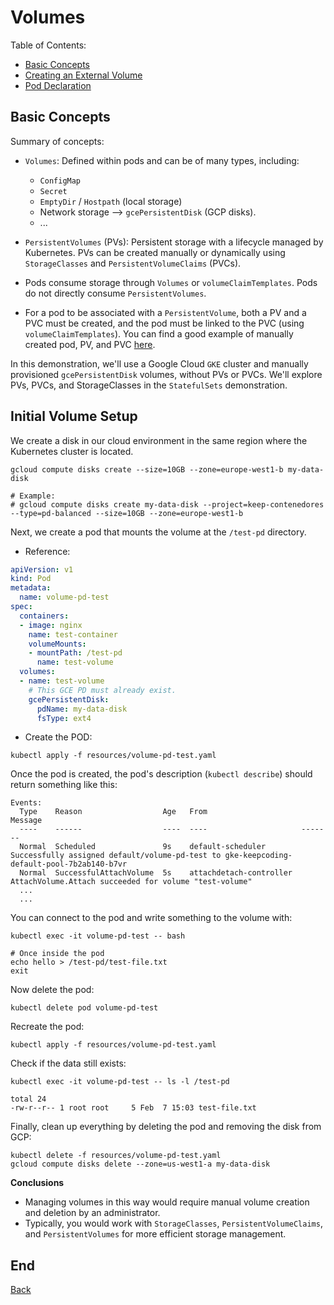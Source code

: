 <a name="resources"></a>
# Volumes

Table of Contents:

- [Basic Concepts](#concepts)
- [Creating an External Volume](#setup)
- [Pod Declaration](#pod)

<a name="concepts"></a>
## Basic Concepts

Summary of concepts:
- `Volumes`: Defined within pods and can be of many types, including:
  - `ConfigMap`
  - `Secret`
  - `EmptyDir` / `Hostpath` (local storage)
  - Network storage --> `gcePersistentDisk` (GCP disks).
  - ...

- `PersistentVolumes` (PVs): Persistent storage with a lifecycle managed by Kubernetes. PVs can be created manually or dynamically using `StorageClasses` and `PersistentVolumeClaims` (PVCs).

- Pods consume storage through `Volumes` or `volumeClaimTemplates`. Pods do not directly consume `PersistentVolumes`.

- For a pod to be associated with a `PersistentVolume`, both a PV and a PVC must be created, and the pod must be linked to the PVC (using `volumeClaimTemplates`). You can find a good example of manually created pod, PV, and PVC [here](https://kubernetes.io/docs/tasks/configure-pod-container/configure-persistent-volume-storage/).

In this demonstration, we'll use a Google Cloud `GKE` cluster and manually provisioned `gcePersistentDisk` volumes, without PVs or PVCs. We'll explore PVs, PVCs, and StorageClasses in the `StatefulSets` demonstration.

<a name="setup"></a>
## Initial Volume Setup

We create a disk in our cloud environment in the same region where the Kubernetes cluster is located.

```
gcloud compute disks create --size=10GB --zone=europe-west1-b my-data-disk

# Example:
# gcloud compute disks create my-data-disk --project=keep-contenedores --type=pd-balanced --size=10GB --zone=europe-west1-b
```

Next, we create a pod that mounts the volume at the `/test-pd` directory.

- Reference:

```yaml
apiVersion: v1
kind: Pod
metadata:
  name: volume-pd-test
spec:
  containers:
  - image: nginx
    name: test-container
    volumeMounts:
    - mountPath: /test-pd
      name: test-volume
  volumes:
  - name: test-volume
    # This GCE PD must already exist.
    gcePersistentDisk:
      pdName: my-data-disk
      fsType: ext4
```

- Create the POD:

```
kubectl apply -f resources/volume-pd-test.yaml
```

Once the pod is created, the pod's description (`kubectl describe`) should return something like this:
```
Events:
  Type    Reason                  Age   From                     Message
  ----    ------                  ----  ----                     -------
  Normal  Scheduled               9s    default-scheduler        Successfully assigned default/volume-pd-test to gke-keepcoding-default-pool-7b2ab140-b7vr
  Normal  SuccessfulAttachVolume  5s    attachdetach-controller  AttachVolume.Attach succeeded for volume "test-volume"
  ...
  ...
```

You can connect to the pod and write something to the volume with:
```
kubectl exec -it volume-pd-test -- bash

# Once inside the pod
echo hello > /test-pd/test-file.txt
exit
```

Now delete the pod:
```
kubectl delete pod volume-pd-test
```

Recreate the pod:
```
kubectl apply -f resources/volume-pd-test.yaml
```

Check if the data still exists:
```
kubectl exec -it volume-pd-test -- ls -l /test-pd

total 24
-rw-r--r-- 1 root root     5 Feb  7 15:03 test-file.txt
```

Finally, clean up everything by deleting the pod and removing the disk from GCP:
```
kubectl delete -f resources/volume-pd-test.yaml
gcloud compute disks delete --zone=us-west1-a my-data-disk
```

__Conclusions__

- Managing volumes in this way would require manual volume creation and deletion by an administrator.
- Typically, you would work with `StorageClasses`, `PersistentVolumeClaims`, and `PersistentVolumes` for more efficient storage management.

## End
[Back](./README.md)
